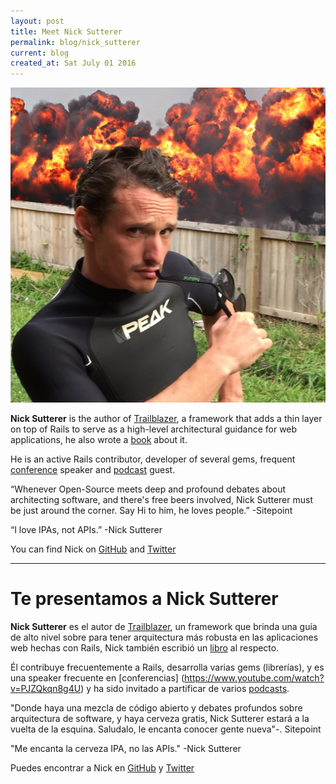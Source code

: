 ```yaml
---
layout: post
title: Meet Nick Sutterer
permalink: blog/nick_sutterer
current: blog
created_at: Sat July 01 2016
---
```


![Nick Sutterer](/img/speakers/nick.jpg)

**Nick Sutterer** is the author of [Trailblazer](http://trailblazer.to/), a framework that adds a thin layer on top of Rails to serve as a high-level architectural guidance for web applications, he also wrote a [book](https://leanpub.com/u/apotonick) about it.

He is an active Rails contributor, developer of several gems, frequent [conference](https://www.youtube.com/watch?v=PJZQkqn8g4U) speaker and [podcast](https://devchat.tv/ruby-rogues/206-rr-trailblazer-with-nick-sutterer) guest.

“Whenever Open-Source meets deep and profound debates about architecting software, and there's free beers involved, Nick Sutterer must be just around the corner. Say Hi to him, he loves people.” -Sitepoint

“I love IPAs, not APIs.” -Nick Sutterer

You can find Nick on [GitHub][gh] and [Twitter][tw]

* * *

# Te presentamos a Nick Sutterer

**Nick Sutterer** es el autor de [Trailblazer](http://trailblazer.to/), un framework que brinda una guía de alto nivel sobre para tener arquitectura más robusta en las aplicaciones web hechas con Rails, Nick también escribió un [libro](https://leanpub.com/u/apotonick) al respecto.

Él contribuye frecuentemente a Rails, desarrolla varias gems (librerías), y es una speaker frecuente en [conferencias] (https://www.youtube.com/watch?v=PJZQkqn8g4U) y ha sido invitado a partificar de varios [podcasts](https://devchat.tv/ruby-rogues/206-rr-trailblazer-with-nick-sutterer).

"Donde haya una mezcla de código abierto y debates profundos sobre arquitectura de software, y haya cerveza gratis, Nick Sutterer estará a la vuelta de la esquina. Saludalo, le encanta conocer gente nueva"-. Sitepoint

"Me encanta la cerveza IPA, no las APIs." -Nick Sutterer

Puedes encontrar a Nick en [GitHub][GH] y [Twitter][TW]

[gh]: https://github.com/apotonick
[tw]: https://twitter.com/apotonick
